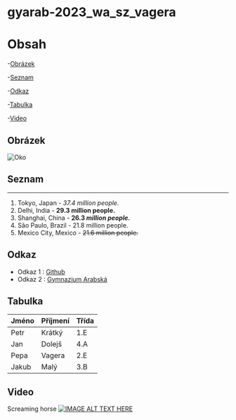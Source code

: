# gyarab-2023_wa_sz_vagera
# Obsah
-[Obrázek](#Obrázek) 

-[Seznam](#Seznam)

-[Odkaz](#Odkaz)

-[Tabulka](#Tabulka)

-[Video](#Video)
## Obrázek
![Oko](https://www.simplilearn.com/ice9/free_resources_article_thumb/what_is_image_Processing.jpg)
## Seznam
***
1. Tokyo, Japan - _37.4 million people._
2. Delhi, India - __29.3 million people.__
3. Shanghai, China - **26.3 _million people._**
4. São Paulo, Brazil - 21.8 million people.
5. Mexico City, Mexico - ~~21.6 million people.~~
## Odkaz
* Odkaz 1 : [Github](https://github.com/gyarab/2023_wa_sz_vagera)
* Odkaz 2 : [Gymnazium Arabská](https://www.gyarab.cz/)
## Tabulka
| Jméno         | Příjmení      | Třída    |
| ------------- | ------------- | -------- |
| Petr          | Krátký        | 1.E  |
| Jan           | Dolejš        | 4.A  |
| Pepa          | Vagera        | 2.E  |
| Jakub         | Malý          | 3.B  |
## Video
Screaming horse
[![IMAGE ALT TEXT HERE](https://obchodhorze.cz/dw/image/v2/AATB_PRD/on/demandware.static/-/Sites-main-catalog/default/dwcf4aeb62/horze/58158_RE_1.jpeg?sw=1600&q=100&filename=horze-hobby-horse-red.jpg|width=50px)](https://www.youtube.com/watch?v=9wZZVmHfKCY)
